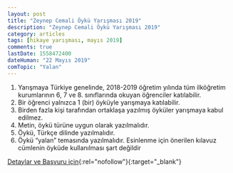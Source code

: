 ```yaml
---
layout: post
title: "Zeynep Cemali Öykü Yarışması 2019"
description: "Zeynep Cemali Öykü Yarışması 2019"
category: articles
tags: [hikaye yarışması, mayıs 2019]
comments: true
lastDate: 1558472400
dateHuman: "22 Mayıs 2019"
comTopic: "Yalan"
---
```



 1. Yarışmaya Türkiye genelinde, 2018-2019 öğretim yılında tüm ilköğretim
kurumlarının 6, 7 ve 8. sınıflarında okuyan öğrenciler katılabilir.
 2. Bir öğrenci yalnızca 1 (bir) öyküyle yarışmaya katılabilir.
 3. Birden fazla kişi tarafından ortaklaşa yazılmış öyküler yarışmaya
kabul edilmez.
 4. Metin, öykü türüne uygun olarak yazılmalıdır.
 5. Öykü, Türkçe dilinde yazılmalıdır.
 6. Öykü “yalan” temasında yazılmalıdır. Esinlenme için önerilen
kılavuz cümlenin öyküde kullanılması şart değildir

[Detaylar ve Başvuru için](http://gunisigikitapligi.com/projeler/zeynep-cemali-oyku-yarismasi/?utm_source=edebiyatyarismalari.com&utm_medium=affiliate){:rel="nofollow"}{:target="_blank"}